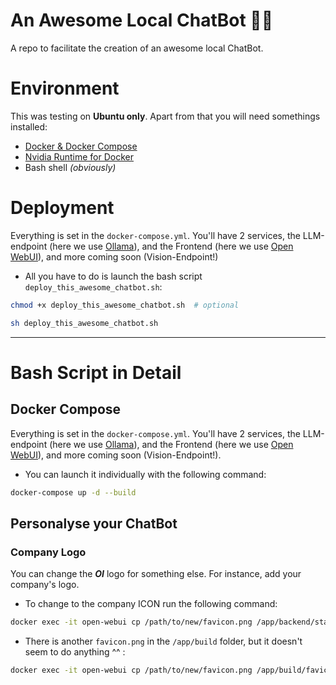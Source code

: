 # An Awesome Local ChatBot 🦾🤖
A repo to facilitate the creation of an awesome local ChatBot.

# Environment
This was testing on **Ubuntu only**. Apart from that you will need somethings installed:

- [Docker & Docker Compose](https://docs.docker.com/desktop/install/ubuntu/)
- [Nvidia Runtime for Docker](https://docs.nvidia.com/datacenter/cloud-native/container-toolkit/latest/install-guide.html#installation)
- Bash shell _(obviously)_

# Deployment
Everything is set in the `docker-compose.yml`. You'll have 2 services, the LLM-endpoint (here we use [Ollama](https://ollama.com/library)), and the Frontend (here we use [Open WebUI](https://docs.openwebui.com/)), and more coming soon (Vision-Endpoint!)
- All you have to do is launch the bash script `deploy_this_awesome_chatbot.sh`:
```bash
chmod +x deploy_this_awesome_chatbot.sh  # optional

sh deploy_this_awesome_chatbot.sh
```
___

# Bash Script in Detail
## Docker Compose
Everything is set in the `docker-compose.yml`. You'll have 2 services, the LLM-endpoint (here we use [Ollama](https://ollama.com/library)), and the Frontend (here we use [Open WebUI](https://docs.openwebui.com/)), and more coming soon (Vision-Endpoint!).
- You can launch it individually with the following command:
```bash
docker-compose up -d --build
```

## Personalyse your ChatBot
### Company Logo
You can change the **_OI_** logo for something else. For instance, add your company's logo.
- To change to the company ICON run the following command:
```bash
docker exec -it open-webui cp /path/to/new/favicon.png /app/backend/static/favicon.png
```

- There is another `favicon.png` in the `/app/build` folder, but it doesn't seem to do anything ^^ :
```bash
docker exec -it open-webui cp /path/to/new/favicon.png /app/build/favicon.png
```

